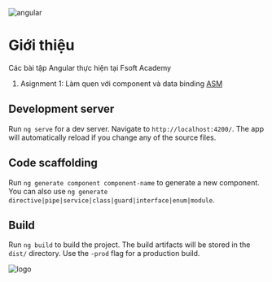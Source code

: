 ![angular](https://en.wikipedia.org/wiki/File:Angular_full_color_logo.svg)
# Giới thiệu
Các bài tập Angular thực hiện tại Fsoft Academy

1. Asignment 1: Làm quen với component và data binding [ASM](https://github.com/tienthanhjlw/asm-ng/tree/asm-1)



## Development server

Run `ng serve` for a dev server. Navigate to `http://localhost:4200/`. The app will automatically reload if you change any of the source files.

## Code scaffolding

Run `ng generate component component-name` to generate a new component. You can also use `ng generate directive|pipe|service|class|guard|interface|enum|module`.

## Build

Run `ng build` to build the project. The build artifacts will be stored in the `dist/` directory. Use the `-prod` flag for a production build.

![logo](https://www.fpt-software.com/wp-content/uploads/sites/2/2017/11/FPT-Software-Ngang-2017.png)
